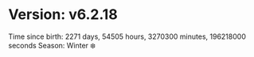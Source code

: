 # Version: v6.2.18
Time since birth: 2271 days, 54505 hours, 3270300 minutes, 196218000 seconds
Season: Winter ❄️
